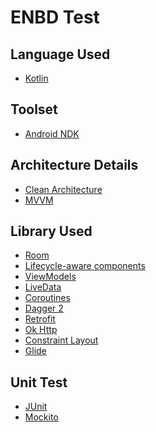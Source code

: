 
# ENBD Test
> 


## Language Used
* [Kotlin](https://developer.android.com/kotlin)


## Toolset
* [Android NDK](https://developer.android.com/ndk)

## Architecture Details
> 
* [Clean Architecture](https://rubygarage.org/blog/clean-android-architecture)
* [MVVM](https://www.toptal.com/android/android-apps-mvvm-with-clean-architecture)



## Library Used
> 
* [Room](https://developer.android.com/topic/libraries/architecture/room)
* [Lifecycle-aware components](https://developer.android.com/topic/libraries/architecture/lifecycle)
* [ViewModels](https://developer.android.com/topic/libraries/architecture/viewmodel)
* [LiveData](https://developer.android.com/topic/libraries/architecture/livedata)
* [Coroutines](https://developer.android.com/kotlin/coroutines)
* [Dagger 2](https://dagger.dev/dev-guide/)
* [Retrofit](https://square.github.io/retrofit/)
* [Ok Http](https://square.github.io/okhttp/)
* [Constraint Layout](https://developer.android.com/training/constraint-layout)
* [Glide](https://bumptech.github.io/glide/)


## Unit Test
> 
* [JUnit](https://junit.org/junit4/)
* [Mockito](https://site.mockito.org/)


